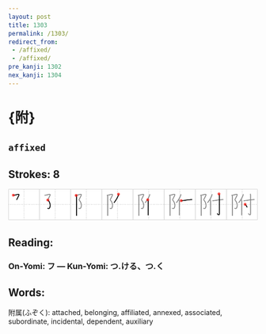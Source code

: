 ```yaml
---
layout: post
title: 1303
permalink: /1303/
redirect_from:
 - /affixed/
 - /affixed/
pre_kanji: 1302
nex_kanji: 1304
---
```


# {附}

## `affixed`

## Strokes: 8

<div class="stroke"><img src="../images/E99984.png" /></div>

## Reading:

### On-Yomi: フ &mdash; Kun-Yomi: つ.ける、つ.く

## Words:

附属(ふぞく): attached, belonging, affiliated, annexed, associated, subordinate, incidental, dependent, auxiliary

